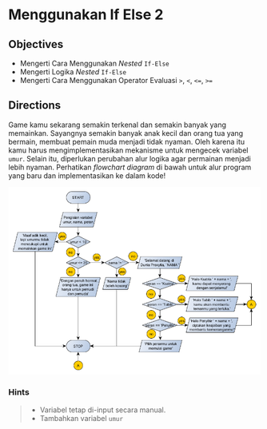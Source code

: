 # Menggunakan If Else 2

## Objectives

* Mengerti Cara Menggunakan *Nested* `If-Else`
* Mengerti Logika *Nested* `If-Else`
* Mengerti Cara Menggunakan Operator Evaluasi `>`, `<`, `<=`, `>=`

## Directions

Game kamu sekarang semakin terkenal dan semakin banyak yang memainkan. Sayangnya semakin banyak anak kecil dan orang tua yang bermain, membuat pemain muda menjadi tidak nyaman. Oleh karena itu kamu harus mengimplementasikan mekanisme untuk mengecek variabel `umur`. Selain itu, diperlukan perubahan alur logika agar permainan menjadi lebih nyaman. Perhatikan *flowchart diagram* di bawah untuk alur program yang baru dan implementasikan ke dalam kode!

![Flowchart Tugas](../assets/flowchart-if-else-2.png)

### Hints

> * Variabel tetap di-input secara manual.
> * Tambahkan variabel `umur`
